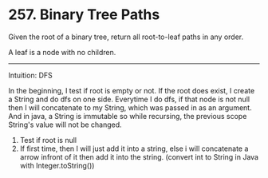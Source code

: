 # 257. Binary Tree Paths

Given the root of a binary tree, return all root-to-leaf paths in any order.

A leaf is a node with no children.


---------------------------------------

Intuition: DFS

In the beginning, I test if root is empty or not. If the root does exist, I create a String and do dfs on one side. Everytime I do dfs, if that node is not null then I will concatenate to my String, which was passed in as an argument. And in java, a String is immutable so while recursing, the previous scope String's value will not be changed. 

1. Test if root is null
2. If first time, then I will just add it into a string, else i will concatenate a arrow infront of it then add it into the string. (convert int to String in Java with Integer.toString())
